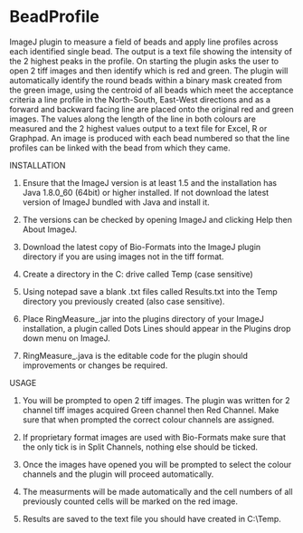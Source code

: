 # BeadProfile
ImageJ plugin to measure a field of beads and apply line profiles across each identified single bead. The output is a text file showing the intensity of the 2 highest peaks in the profile. On starting the plugin asks the user to open 2 tiff images and then identify which is red and green. The plugin will automatically identify the round beads within a binary mask created from the green image, using the centroid of all beads which meet the acceptance criteria a line profile in the North-South, East-West directions and as a forward and backward facing line are placed onto the original red and green images. The values along the length of the line in both colours are measured and the 2 highest values output to a text file for Excel, R or Graphpad. An image is produced with each bead numbered so that the line profiles can be linked with the bead from which they came.

INSTALLATION

1. Ensure that the ImageJ version is at least 1.5 and the installation has Java 1.8.0_60 (64bit) or higher installed. If not download the latest version of ImageJ bundled with Java and install it.

2. The versions can be checked by opening ImageJ and clicking Help then About ImageJ.

3. Download the latest copy of Bio-Formats into the ImageJ plugin directory if you are using images not in the tiff format.

4. Create a directory in the C: drive called Temp (case sensitive)

5. Using notepad save a blank .txt files called Results.txt into the Temp directory you previously created (also case sensitive).

6. Place RingMeasure_.jar into the plugins directory of your ImageJ installation, a plugin called Dots Lines should appear in the Plugins drop down menu on ImageJ.

7. RingMeasure_.java is the editable code for the plugin should improvements or changes be required.

USAGE

1. You will be prompted to open 2 tiff images. The plugin was written for 2 channel tiff images acquired Green channel then Red Channel. Make sure that when prompted the correct colour channels are assigned.

2. If proprietary format images are used with Bio-Formats make sure that the only tick is in Split Channels, nothing else should be ticked.

3. Once the images have opened you will be prompted to select the colour channels and the plugin will proceed automatically.

4. The measurments will be made automatically and the cell numbers of all previously counted cells will be marked on the red image.

5. Results are saved to the text file you should have created in C:\Temp.

